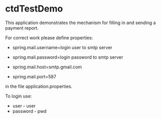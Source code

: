 # ctdTestDemo
This application demonstrates the mechanism for filling in and sending a payment report.

For correct work please define properties:

* spring.mail.username=login user to smtp server
* spring.mail.password=login password to smtp server

* spring.mail.host=smtp.gmail.com
* spring.mail.port=587

in the file application.properties.

To login use:
* user - user
* password - pwd
